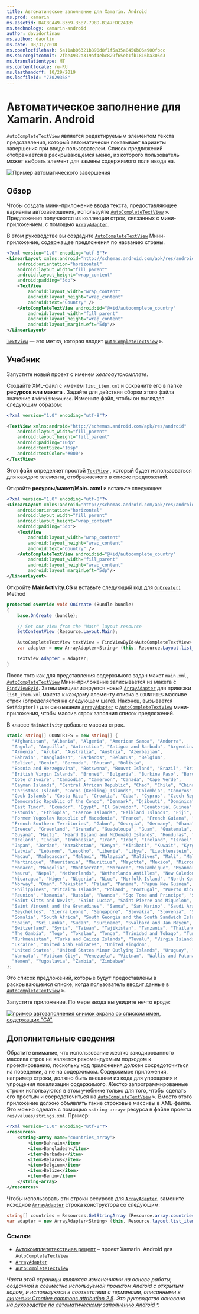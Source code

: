 ```yaml
---
title: Автоматическое заполнение для Xamarin. Android
ms.prod: xamarin
ms.assetid: D4C8CA49-8369-35B7-798D-B147FDC24185
ms.technology: xamarin-android
author: davidortinau
ms.author: daortin
ms.date: 08/31/2018
ms.openlocfilehash: 5a11ab06321b890d8f1f5a35a8456b06a900fbcc
ms.sourcegitcommit: 2fbe4932a319af4ebc829f65eb1fb1816ba305d3
ms.translationtype: MT
ms.contentlocale: ru-RU
ms.lasthandoff: 10/29/2019
ms.locfileid: "73029368"
---
```

# <a name="auto-complete-for-xamarinandroid"></a>Автоматическое заполнение для Xamarin. Android

`AutoCompleteTextView` является редактируемым элементом текста представления, который автоматически показывает варианты завершения при вводе пользователем. Список предложений отображается в раскрывающемся меню, из которого пользователь может выбрать элемент для замены содержимого поля ввода на.

![Пример автоматического завершения](images/auto-complete.png)

## <a name="overview"></a>Обзор

Чтобы создать мини-приложение ввода текста, предоставляющее варианты автозавершения, используйте [`AutoCompleteTextView`](xref:Android.Widget.AutoCompleteTextView)
». Предложения получаются из коллекции строк, связанных с мини-приложением, с помощью [`ArrayAdapter`](xref:Android.Widget.ArrayAdapter).

В этом руководстве вы создадите [`AutoCompleteTextView`](xref:Android.Widget.AutoCompleteTextView)
Мини-приложение, содержащее предложения по названию страны.

```xml
<?xml version="1.0" encoding="utf-8"?>
<LinearLayout xmlns:android="http://schemas.android.com/apk/res/android"
    android:orientation="horizontal"
    android:layout_width="fill_parent"
    android:layout_height="wrap_content"
    android:padding="5dp">
    <TextView
        android:layout_width="wrap_content"
        android:layout_height="wrap_content"
        android:text="Country" />
    <AutoCompleteTextView android:id="@+id/autocomplete_country"
        android:layout_width="fill_parent"
        android:layout_height="wrap_content"
        android:layout_marginLeft="5dp"/>
</LinearLayout>
```

[`TextView`](xref:Android.Widget.TextView) — это метка, которая вводит [`AutoCompleteTextView`](xref:Android.Widget.AutoCompleteTextView)
».

## <a name="tutorial"></a>Учебник

Запустите новый проект с именем *хеллоаутокомплете*.

Создайте XML-файл с именем `list_item.xml` и сохраните его в папке **ресурсов или макета** . Задайте для действия сборки этого файла значение `AndroidResource`. Измените файл, чтобы он выглядел следующим образом:

```xml
<?xml version="1.0" encoding="utf-8"?>

<TextView xmlns:android="http://schemas.android.com/apk/res/android"
    android:layout_width="fill_parent"
    android:layout_height="fill_parent"
    android:padding="10dp"
    android:textSize="16sp"
    android:textColor="#000">
</TextView> 
```

Этот файл определяет простой [`TextView`](xref:Android.Widget.TextView) , который будет использоваться для каждого элемента, отображаемого в списке предложений.

Откройте **ресурсы/макет/Main. axml** и вставьте следующее:

```xml
<?xml version="1.0" encoding="utf-8"?>
<LinearLayout xmlns:android="http://schemas.android.com/apk/res/android"
    android:orientation="horizontal"
    android:layout_width="fill_parent"
    android:layout_height="wrap_content"
    android:padding="5dp">
    <TextView
        android:layout_width="wrap_content"
        android:layout_height="wrap_content"
        android:text="Country" />
    <AutoCompleteTextView android:id="@+id/autocomplete_country"
        android:layout_width="fill_parent"
        android:layout_height="wrap_content"
        android:layout_marginLeft="5dp"/>
</LinearLayout>
```

Откройте **MainActivity.CS** и вставьте следующий код для [`OnCreate()`](xref:Android.App.Activity.OnCreate*)
Method

```csharp
protected override void OnCreate (Bundle bundle)
{
    base.OnCreate (bundle);

    // Set our view from the "Main" layout resource
    SetContentView (Resource.Layout.Main);

    AutoCompleteTextView textView = FindViewById<AutoCompleteTextView> (Resource.Id.autocomplete_country);
    var adapter = new ArrayAdapter<String> (this, Resource.Layout.list_item, COUNTRIES);

    textView.Adapter = adapter;
}
```

После того как для представления содержимого задан макет `main.xml`, [`AutoCompleteTextView`](xref:Android.Widget.AutoCompleteTextView)
Мини-приложение записывается из макета с [`FindViewById`](xref:Android.App.Activity.FindViewById*). Затем инициализируется новый [`ArrayAdapter`](xref:Android.Widget.ArrayAdapter) для привязки `list_item.xml` макета к каждому элементу списка в `COUNTRIES` массиве строк (определяется на следующем шаге). Наконец, вызывается `SetAdapter()` для связывания [`ArrayAdapter`](xref:Android.Widget.ArrayAdapter) с [`AutoCompleteTextView`](xref:Android.Widget.AutoCompleteTextView)
мини-приложения, чтобы массив строк заполнил список предложений.

В классе `MainActivity` добавьте массив строк.

```csharp
static string[] COUNTRIES = new string[] {
  "Afghanistan", "Albania", "Algeria", "American Samoa", "Andorra",
  "Angola", "Anguilla", "Antarctica", "Antigua and Barbuda", "Argentina",
  "Armenia", "Aruba", "Australia", "Austria", "Azerbaijan",
  "Bahrain", "Bangladesh", "Barbados", "Belarus", "Belgium",
  "Belize", "Benin", "Bermuda", "Bhutan", "Bolivia",
  "Bosnia and Herzegovina", "Botswana", "Bouvet Island", "Brazil", "British Indian Ocean Territory",
  "British Virgin Islands", "Brunei", "Bulgaria", "Burkina Faso", "Burundi",
  "Cote d'Ivoire", "Cambodia", "Cameroon", "Canada", "Cape Verde",
  "Cayman Islands", "Central African Republic", "Chad", "Chile", "China",
  "Christmas Island", "Cocos (Keeling) Islands", "Colombia", "Comoros", "Congo",
  "Cook Islands", "Costa Rica", "Croatia", "Cuba", "Cyprus", "Czech Republic",
  "Democratic Republic of the Congo", "Denmark", "Djibouti", "Dominica", "Dominican Republic",
  "East Timor", "Ecuador", "Egypt", "El Salvador", "Equatorial Guinea", "Eritrea",
  "Estonia", "Ethiopia", "Faeroe Islands", "Falkland Islands", "Fiji", "Finland",
  "Former Yugoslav Republic of Macedonia", "France", "French Guiana", "French Polynesia",
  "French Southern Territories", "Gabon", "Georgia", "Germany", "Ghana", "Gibraltar",
  "Greece", "Greenland", "Grenada", "Guadeloupe", "Guam", "Guatemala", "Guinea", "Guinea-Bissau",
  "Guyana", "Haiti", "Heard Island and McDonald Islands", "Honduras", "Hong Kong", "Hungary",
  "Iceland", "India", "Indonesia", "Iran", "Iraq", "Ireland", "Israel", "Italy", "Jamaica",
  "Japan", "Jordan", "Kazakhstan", "Kenya", "Kiribati", "Kuwait", "Kyrgyzstan", "Laos",
  "Latvia", "Lebanon", "Lesotho", "Liberia", "Libya", "Liechtenstein", "Lithuania", "Luxembourg",
  "Macau", "Madagascar", "Malawi", "Malaysia", "Maldives", "Mali", "Malta", "Marshall Islands",
  "Martinique", "Mauritania", "Mauritius", "Mayotte", "Mexico", "Micronesia", "Moldova",
  "Monaco", "Mongolia", "Montserrat", "Morocco", "Mozambique", "Myanmar", "Namibia",
  "Nauru", "Nepal", "Netherlands", "Netherlands Antilles", "New Caledonia", "New Zealand",
  "Nicaragua", "Niger", "Nigeria", "Niue", "Norfolk Island", "North Korea", "Northern Marianas",
  "Norway", "Oman", "Pakistan", "Palau", "Panama", "Papua New Guinea", "Paraguay", "Peru",
  "Philippines", "Pitcairn Islands", "Poland", "Portugal", "Puerto Rico", "Qatar",
  "Reunion", "Romania", "Russia", "Rwanda", "Sqo Tome and Principe", "Saint Helena",
  "Saint Kitts and Nevis", "Saint Lucia", "Saint Pierre and Miquelon",
  "Saint Vincent and the Grenadines", "Samoa", "San Marino", "Saudi Arabia", "Senegal",
  "Seychelles", "Sierra Leone", "Singapore", "Slovakia", "Slovenia", "Solomon Islands",
  "Somalia", "South Africa", "South Georgia and the South Sandwich Islands", "South Korea",
  "Spain", "Sri Lanka", "Sudan", "Suriname", "Svalbard and Jan Mayen", "Swaziland", "Sweden",
  "Switzerland", "Syria", "Taiwan", "Tajikistan", "Tanzania", "Thailand", "The Bahamas",
  "The Gambia", "Togo", "Tokelau", "Tonga", "Trinidad and Tobago", "Tunisia", "Turkey",
  "Turkmenistan", "Turks and Caicos Islands", "Tuvalu", "Virgin Islands", "Uganda",
  "Ukraine", "United Arab Emirates", "United Kingdom",
  "United States", "United States Minor Outlying Islands", "Uruguay", "Uzbekistan",
  "Vanuatu", "Vatican City", "Venezuela", "Vietnam", "Wallis and Futuna", "Western Sahara",
  "Yemen", "Yugoslavia", "Zambia", "Zimbabwe"
};
```

Это список предложений, которые будут предоставлены в раскрывающемся списке, когда пользователь вводит данные в [`AutoCompleteTextView`](xref:Android.Widget.AutoCompleteTextView)
».

Запустите приложение. По мере ввода вы увидите нечто вроде:

[![пример автозаполнения снимок экрана со списком имен, содержащих "CA"](auto-complete-images/helloautocomplete.png)](auto-complete-images/helloautocomplete.png#lightbox)

## <a name="more-information"></a>Дополнительные сведения

Обратите внимание, что использование жестко закодированного массива строк не является рекомендуемым подходом к проектированию, поскольку код приложения должен сосредоточиться на поведении, а не на содержимом. Содержимое приложения, например строки, должно быть внешним из кода для упрощения и упрощения локализации содержимого. Жестко запрограммированные строки используются в этом учебнике только для того, чтобы сделать его простым и сосредоточиться на [`AutoCompleteTextView`](xref:Android.Widget.AutoCompleteTextView)
». Вместо этого приложение должно объявлять такие строковые массивы в XML-файле. Это можно сделать с помощью `<string-array>` ресурса в файле проекта `res/values/strings.xml`. Пример:

```xml
<?xml version="1.0" encoding="utf-8"?>
<resources>
    <string-array name="countries_array">
        <item>Bahrain</item>
        <item>Bangladesh</item>
        <item>Barbados</item>
        <item>Belarus</item>
        <item>Belgium</item>
        <item>Belize</item>
        <item>Benin</item>
    </string-array>
</resources>
```

Чтобы использовать эти строки ресурсов для [`ArrayAdapter`](xref:Android.Widget.ArrayAdapter), замените исходное [`ArrayAdapter`](xref:Android.Widget.ArrayAdapter)
строка конструктора со следующим:

```csharp
string[] countries = Resources.GetStringArray (Resource.array.countries_array);
var adapter = new ArrayAdapter<String> (this, Resource.layout.list_item, countries);
```

### <a name="references"></a>Ссылки

- [Аутокомплететекствиев рецепт](https://github.com/xamarin/recipes/tree/master/Recipes/android/controls/autocomplete_text_view/add_an_autocomplete_text_input) &ndash; проект Xamarin. Android для `AutoCompleteTextView`
- [`ArrayAdapter`](xref:Android.Widget.ArrayAdapter)
- [`AutoCompleteTextView`](xref:Android.Widget.AutoCompleteTextView)

_Части этой страницы являются изменениями на основе работы, созданной и совместно используемой проектом Android с открытым кодом, и используются в соответствии с терминами, описанными в [лицензии Creative commons attribution 2,5](https://creativecommons.org/licenses/by/2.5/). Это руководство основано на [руководстве по автоматическому заполнению Android *](https://developer.android.com/resources/tutorials/views/hello-autocomplete.html)._
